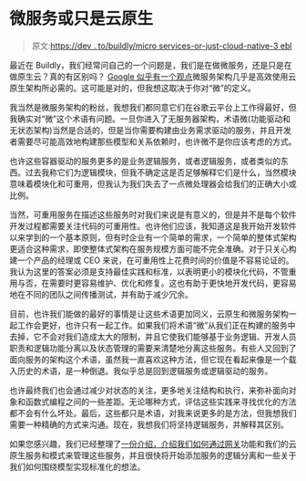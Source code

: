 # 微服务或只是云原生

> 原文:[https://dev . to/buildly/micro services-or-just-cloud-native-3 ebl](https://dev.to/buildly/microservices-or-just-cloud-native-3ebl)

最近在 Buildly，我们经常问自己的一个问题是，我们是在做微服务，还是只是在做原生云？真的有区别吗？ [Google 似乎有一个观点](https://cloud.google.com/solutions/migrating-a-monolithic-app-to-microservices-gke)微服务架构几乎是高效使用云原生架构所必需的。这可能是对的，但我想这取决于你对“微”的定义。

我当然是微服务架构的粉丝，我想我们都同意它们在谷歌云平台上工作得最好，但我确实对“微”这个术语有问题。一旦你进入了无服务器架构，术语微(功能驱动和无状态架构)当然是合适的，但是当你需要构建由业务需求驱动的服务，并且开发者需要尽可能高效地构建那些模型和关系依赖时，也许微不是你应该考虑的方式。

也许这些容器驱动的服务更多的是业务逻辑服务，或者逻辑服务，或者类似的东西。过去我称它们为逻辑模块，但我不确定这是否足够解释它们是什么，当然模块意味着模块化和可重用，但我认为我们失去了一点微处理器会给我们的正确大小或比例。

当然，可重用服务在描述这些服务时对我们来说是有意义的，但是并不是每个软件开发过程都需要关注代码的可重用性。也许他们应该，我知道这是我开始开发软件以来学到的一个基本原则，但有时企业有一个简单的需求，一个简单的整体式架构更适合这种需求，即使整体式架构在服务规模方面可能不完全准确。对于只关心构建一个产品的经理或 CEO 来说，在可重用性上花费时间的价值是不容易论证的。我认为这里的答案必须是支持最佳实践和标准，以表明更小的模块化代码，不管重用与否，在需要时更容易维护、优化和修复。这也有助于更快地开发代码，更容易地在不同的团队之间传播测试，并有助于减少冗余。

目前，也许我们能做的最好的事情是让这些术语更加同义，云原生和微服务架构一起工作会更好，也许只有一起工作。如果我们将术语“微”从我们正在构建的服务中去掉，它不会对我们造成太大的限制，并且它使我们能够基于业务逻辑、开发人员职责和逻辑功能分离以及状态管理的需要来清楚地分离这些服务。有些人又回到了面向服务的架构这个术语，虽然我一直喜欢这种方法，但它现在看起来像是一个载入历史的术语，是一种倒退。我似乎总是回到逻辑服务或逻辑驱动的服务。

也许最终我们也会通过减少对状态的关注，更多地关注结构和执行，来弥补面向对象和函数式编程之间的一些差距。无论哪种方式，评估这些实践来寻找优化的方法都不会有什么坏处。最后，这些都只是术语，对我来说更多的是方法，但我想我们需要一种精确的方式来沟通。现在，我想我们将坚持逻辑服务，并解释其区别。

如果您感兴趣，我们已经整理了[一份介绍，介绍我们如何通过网关](https://buildly.io)功能和我们的云原生服务和模式来管理这些服务，并且很快将开始添加服务的逻辑分离和一些关于我们如何围绕模型实现标准化的想法。
